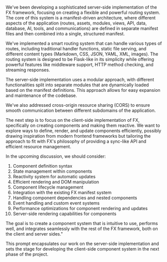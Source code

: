 We've been developing a sophisticated server-side implementation of the FX framework, focusing on creating a flexible and powerful routing system. The core of this system is a manifest-driven architecture, where different aspects of the application (routes, assets, modules, views, API, data, database, AI, tools, and communications) are defined in separate manifest files and then combined into a single, structured manifest.

We've implemented a smart routing system that can handle various types of routes, including traditional handler functions, static file serving, and different content types (Markdown, CSS, JSON, YAML, XML, images). The routing system is designed to be Flask-like in its simplicity while offering powerful features like middleware support, HTTP method checking, and streaming responses.

The server-side implementation uses a modular approach, with different functionalities split into separate modules that are dynamically loaded based on the manifest definitions. This approach allows for easy expansion and maintenance of the codebase.

We've also addressed cross-origin resource sharing (CORS) to ensure smooth communication between different subdomains of the application.

The next step is to focus on the client-side implementation of FX, specifically on creating components and making them reactive. We want to explore ways to define, render, and update components efficiently, possibly drawing inspiration from modern frontend frameworks but tailoring the approach to fit with FX's philosophy of providing a sync-like API and efficient resource management.

In the upcoming discussion, we should consider:
1. Component definition syntax
2. State management within components
3. Reactivity system for automatic updates
4. Efficient rendering and DOM manipulation
5. Component lifecycle management
6. Integration with the existing FX manifest system
7. Handling component dependencies and nested components
8. Event handling and custom event systems
9. Performance optimizations for component rendering and updates
10. Server-side rendering capabilities for components

The goal is to create a component system that is intuitive to use, performs well, and integrates seamlessly with the rest of the FX framework, both on the client and server sides."

This prompt encapsulates our work on the server-side implementation and sets the stage for developing the client-side component system in the next phase of the project.
